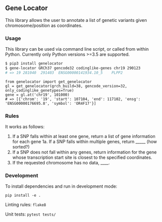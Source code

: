 ## Gene Locator
This library allows the user to annotate a list of genetic variants given chromosome/position as coordinates.

### Usage
This library can be used via command line script, or called from within Python. Currently only Python versions >=3.5 
are supported.

```sh
$ pip3 install genelocator
$ gene-locator GRCh37 gencode32 codinglike-genes chr19 290123
# => 19	281040	291403	ENSG00000141934.10_5	PLPP2
```

```python3
from genelocator import get_genelocator
gl = get_genelocator(grch_build=38, gencode_version=32, only_codinglike_genetypes=True)
gene = gl.at('chr19', 101000)
# => [{'chrom': '19', 'start': 107104, 'end': 117102, 'ensg': 'ENSG00000176695.8', 'symbol': 'OR4F17'}]
```


### Rules
It works as follows:
1. If a SNP falls within at least one gene, return a list of gene information for each gene
    1a. If a SNP falls within multiple genes, return _____ (how sorted?)
2. If a SNP does not fall within any genes, return information for the gene whose transcription start site is closest 
to the specified coordinates.
3. If the requested chromosome has no data, ____.


### Development
To install dependencies and run in development mode:

`pip install -e .`

Linting rules: `flake8`

Unit tests: `pytest tests/` 
